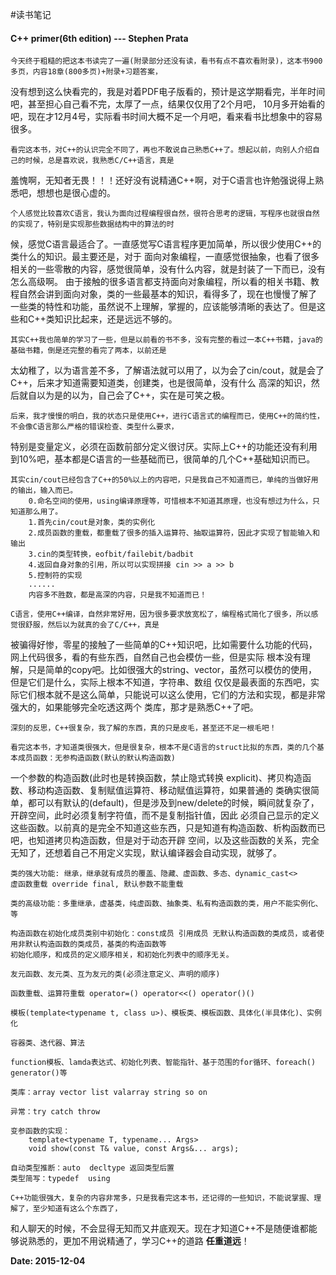 #读书笔记
#### C++ primer(6th edition) --- Stephen Prata

	今天终于粗糙的把这本书读完了一遍(附录部分还没有读，看书有点不喜欢看附录)，这本书900多页，内容18章(800多页)+附录+习题答案，
没有想到这么快看完的，我是对着PDF电子版看的，预计是这学期看完，半年时间吧，甚至担心自己看不完，太厚了一点，结果仅仅用了2个月吧，
10月多开始看的吧，现在才12月4号，实际看书时间大概不足一个月吧，看来看书比想象中的容易很多。
	
	看完这本书，对C++的认识完全不同了，再也不敢说自己熟悉C++了。想起以前，向别人介绍自己的时候，总是喜欢说，我熟悉C/C++语言，真是
羞愧啊，无知者无畏！！！还好没有说精通C++啊，对于C语言也许勉强说得上熟悉吧，想想也是很心虚的。

	个人感觉比较喜欢C语言，我认为面向过程编程很自然，很符合思考的逻辑，写程序也就很自然的实现了，特别是实现那些数据结构中的算法的时
候，感觉C语言最适合了。一直感觉写C语言程序更加简单，所以很少使用C++的类什么的知识。最主要还是，对于
面向对象编程，一直感觉很抽象，也看了很多相关的一些零散的内容，感觉很简单，没有什么内容，就是封装了一下而已，没有怎么高级啊。
由于接触的很多语言都支持面向对象编程，所以看的相关书籍、教程自然会讲到面向对象，类的一些最基本的知识，看得多了，现在也慢慢了解了
一些类的特性和功能，虽然说不上理解，掌握的，应该能够清晰的表达了。但是这些和C++类知识比起来，还是远远不够的。

	其实C++我也简单的学习了一些，但是以前看的书不多，没有完整的看过一本C++书籍，java的基础书籍，倒是还完整的看完了两本，以前还是
太幼稚了，以为语言差不多，了解语法就可以用了，以为会了cin/cout，就是会了C++，后来才知道需要知道类，创建类，也是很简单，没有什么
高深的知识，然后就自以为是的以为，自己会了C++，实在是可笑之极。

	后来，我才慢慢的明白，我的状态只是使用C++，进行C语言式的编程而已，使用C++的简约性，不会像C语言那么严格的错误检查、类型什么要求，
特别是变量定义，必须在函数前部分定义很讨厌。实际上C++的功能还没有利用到10%吧，基本都是C语言的一些基础而已，很简单的几个C++基础知识而已。

	其实cin/cout已经包含了C++的50%以上的内容吧，只是我自己不知道而已，单纯的当做好用的输出，输入而已。
		0.命名空间的使用，using编译原理等，可惜根本不知道其原理，也没有想过为什么，只知道那么用了。
		1.首先cin/cout是对象，类的实例化
		2.成员函数的重载，都重载了很多的插入运算符、抽取运算符，因此才实现了智能输入和输出
		3.cin的类型转换，eofbit/failebit/badbit
		4.返回自身对象的引用，所以可以实现拼接 cin >> a >> b
		5.控制符的实现
		......
		内容多不胜数，都是高深的内容，只是我不知道而已！
	
	C语言，使用C++编译，自然非常好用，因为很多要求放宽松了，编程格式简化了很多，所以感觉很舒服，然后以为就真的会了C/C++，真是
被骗得好惨，零星的接触了一些简单的C++知识吧，比如需要什么功能的代码，网上代码很多，看的有些东西，自然自己也会模仿一些，但是实际
根本没有理解，只是简单的copy吧。比如很强大的string、vector，虽然可以模仿的使用，但是它们是什么，实际上根本不知道，字符串、数组
仅仅是最表面的东西吧，实际它们根本就不是这么简单，只能说可以这么使用，它们的方法和实现，都是非常强大的，如果能够完全吃透这两个
类库，那才是熟悉C++了吧。

	深刻的反思，C++很复杂，我了解的东西，真的只是皮毛，甚至还不足一根毛吧！
	
	看完这本书，才知道类很强大，但是很复杂，根本不是C语言的struct比拟的东西，类的几个基本成员函数：无参构造函数(默认的默认构造函数)
一个参数的构造函数(此时也是转换函数，禁止隐式转换 explicit)、拷贝构造函数、移动构造函数、复制赋值运算符、移动赋值运算符，如果普通的
类确实很简单，都可以有默认的(default)，但是涉及到new/delete的时候，瞬间就复杂了，开辟空间，此时必须复制字符值，而不是复制指针值，因此
必须自己显示的定义这些函数。以前真的是完全不知道这些东西，只是知道有构造函数、析构函数而已吧，也知道拷贝构造函数，但是对于动态开辟
空间，以及这些函数的关系，完全无知了，还想着自己不用定义实现，默认编译器会自动实现，就够了。

	类的强大功能: 继承，继承就有成员的覆盖、隐藏、虚函数、多态、dynamic_cast<>
	虚函数重载 override final, 默认参数不能重载
	
	类的高级功能：多重继承，虚基类，纯虚函数、抽象类、私有构造函数的类，用户不能实例化、等
	
	构造函数在初始化成员类别中初始化：const成员 引用成员 无默认构造函数的类成员，或者使用非默认构造函数的类成员，基类的构造函数等
	初始化顺序，和成员的定义顺序相关，和初始化列表中的顺序无关。
	
	友元函数、友元类、互为友元的类(必须注意定义、声明的顺序)
	
	函数重载、运算符重载 operator=() operator<<() operator()()
	
	模板(template<typename t, class u>)、模板类、模板函数、具体化(半具体化)、实例化
	
	容器类、迭代器、算法
	
	function模板、lamda表达式、初始化列表、智能指针、基于范围的for循环、foreach() generator()等
	
	类库：array vector list valarray string so on
	
	异常：try catch throw
	
	变参函数的实现：
		template<typename T, typename... Args>
		void show(const T& value, const Args&... args);
		
	自动类型推断：auto  decltype 返回类型后置
	类型简写：typedef  using 
	
	C++功能很强大，复杂的内容非常多，只是我看完这本书，还记得的一些知识，不能说掌握、理解了，至少知道有这么个东西了，
和人聊天的时候，不会显得无知而又井底观天。现在才知道C++不是随便谁都能够说熟悉的，更加不用说精通了，学习C++的道路
**任重道远**！

**Date: 2015-12-04**


	

	
	